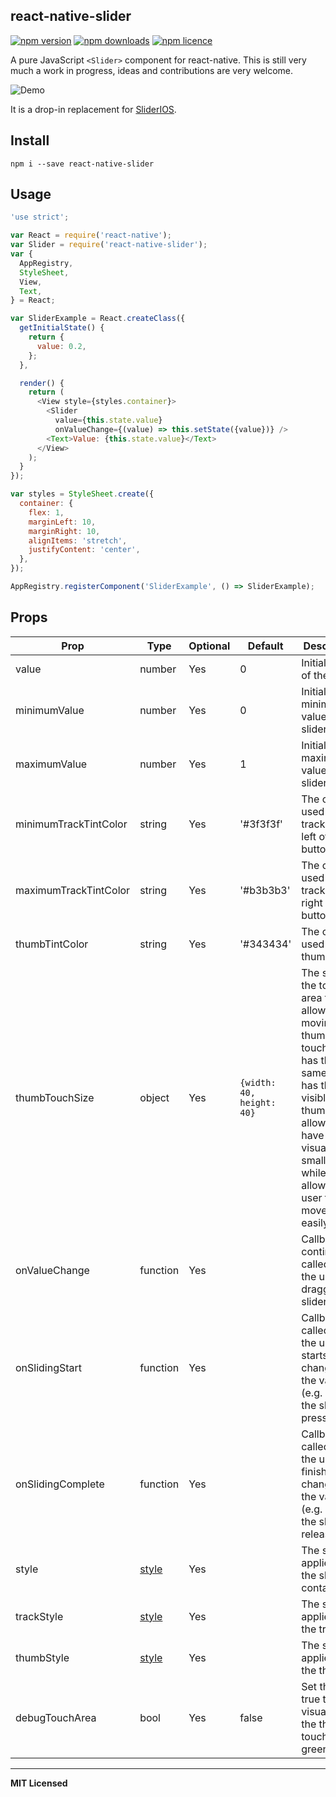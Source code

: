 ## react-native-slider

[![npm version](http://img.shields.io/npm/v/react-native-slider.svg?style=flat-square)](https://npmjs.org/package/react-native-slider "View this project on npm")
[![npm downloads](http://img.shields.io/npm/dm/react-native-slider.svg?style=flat-square)](https://npmjs.org/package/react-native-slider "View this project on npm")
[![npm licence](http://img.shields.io/npm/l/react-native-slider.svg?style=flat-square)](https://npmjs.org/package/react-native-slider "View this project on npm")

A pure JavaScript `<Slider>` component for react-native. This is still very much a work
in progress, ideas and contributions are very welcome.

![Demo](https://raw.githubusercontent.com/jeanregisser/react-native-slider/master/Screenshots/basic.png)

It is a drop-in replacement for [SliderIOS](http://facebook.github.io/react-native/docs/sliderios.html).

## Install

```shell
npm i --save react-native-slider
```

## Usage

```javascript
'use strict';

var React = require('react-native');
var Slider = require('react-native-slider');
var {
  AppRegistry,
  StyleSheet,
  View,
  Text,
} = React;

var SliderExample = React.createClass({
  getInitialState() {
    return {
      value: 0.2,
    };
  },

  render() {
    return (
      <View style={styles.container}>
        <Slider
          value={this.state.value}
          onValueChange={(value) => this.setState({value})} />
        <Text>Value: {this.state.value}</Text>
      </View>
    );
  }
});

var styles = StyleSheet.create({
  container: {
    flex: 1,
    marginLeft: 10,
    marginRight: 10,
    alignItems: 'stretch',
    justifyContent: 'center',
  },
});

AppRegistry.registerComponent('SliderExample', () => SliderExample);
```

## Props

Prop                  | Type     | Optional | Default                   | Description
--------------------- | -------- | -------- | ------------------------- | -----------
value                 | number   | Yes      | 0                         | Initial value of the slider
minimumValue          | number   | Yes      | 0                         | Initial minimum value of the slider
maximumValue          | number   | Yes      | 1                         | Initial maximum value of the slider
minimumTrackTintColor | string   | Yes      | '#3f3f3f'                 | The color used for the track to the left of the button
maximumTrackTintColor | string   | Yes      | '#b3b3b3'                 | The color used for the track to the right of the button
thumbTintColor        | string   | Yes      | '#343434'                 | The color used for the thumb
thumbTouchSize        | object   | Yes      | `{width: 40, height: 40}` | The size of the touch area that allows moving the thumb. The touch area has the same center has the visible thumb. This allows to have a visually small thumb while still allowing the user to move it easily.
onValueChange         | function | Yes      |                           | Callback continuously called while the user is dragging the slider
onSlidingStart        | function | Yes      |                           | Callback called when the user starts changing the value (e.g. when the slider is pressed)
onSlidingComplete     | function | Yes      |                           | Callback called when the user finishes changing the value (e.g. when the slider is released)
style                 | [style](http://facebook.github.io/react-native/docs/view.html#style)    | Yes      |                           | The style applied to the slider container
trackStyle            | [style](http://facebook.github.io/react-native/docs/view.html#style)    | Yes      |                           | The style applied to the track
thumbStyle            | [style](http://facebook.github.io/react-native/docs/view.html#style)    | Yes      |                           | The style applied to the thumb
debugTouchArea        | bool     | Yes      | false                     | Set this to true to visually see the thumb touch rect in green.

---

**MIT Licensed**
